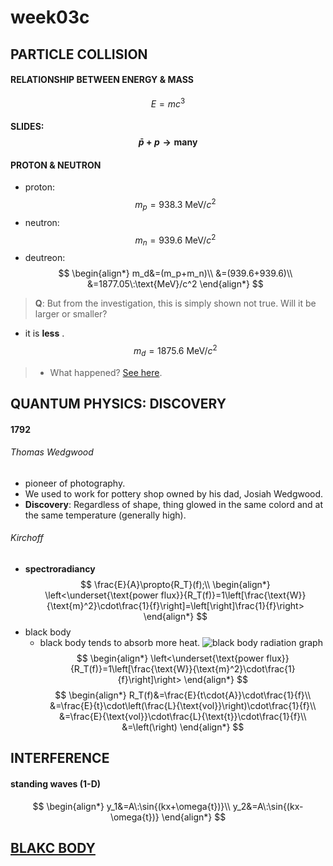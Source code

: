 # **week03c**

## PARTICLE COLLISION

#### RELATIONSHIP BETWEEN ENERGY & MASS
$$
    E=mc^3
$$

#### SLIDES:  $$\bar{p}+p\to{\text{many}}$$  

#### PROTON & NEUTRON
- proton: 
$$
m_p=938.3\:\text{MeV}/c^2
$$
- neutron: 
$$
m_n=939.6\:\text{MeV}/c^2
$$
- deutreon:
$$
\begin{align*}
m_d&=(m_p+m_n)\\
&=(939.6+939.6)\\
&=1877.05\:\text{MeV}/c^2
\end{align*}
$$

> **Q**: But from the investigation, this is simply shown not true. Will it be larger or smaller? 
- it is **less** . 
$$
    m_d=1875.6\:\text{MeV}/c^2
$$

> - What happened? [See here](http://hyperphysics.phy-astr.gsu.edu/hbase/particles/deuteron.html).

## QUANTUM PHYSICS: DISCOVERY
#### 1792
###### Thomas Wedgwood
 - pioneer of photography.
 - We used to work for pottery shop owned by his dad, Josiah Wedgwood.
 - **Discovery**: Regardless of shape, thing glowed in the same colord and at the same temperature (generally high).

###### Kirchoff
- **spectroradiancy**
$$
    \frac{E}{A}\propto{R_T}(f);\\
    \begin{align*}
    \left<\underset{\text{power flux}}{R_T(f)}=1\left[\frac{\text{W}}{\text{m}^2}\cdot\frac{1}{f}\right]=\left[\right]\frac{1}{f}\right>
    \end{align*}
$$
- black body
    - black body tends to absorb more heat.
    ![black body radiation graph](https://upload.wikimedia.org/wikipedia/commons/thumb/a/a1/Blackbody-lg.png/640px-Blackbody-lg.png)
$$
    \begin{align*}
    \left<\underset{\text{power flux}}{R_T(f)}=1\left[\frac{\text{W}}{\text{m}^2}\cdot\frac{1}{f}\right]\right>
    \end{align*}
$$
$$
    \begin{align*}
    R_T(f)&=\frac{E}{t\cdot{A}}\cdot\frac{1}{f}\\
    &=\frac{E}{t}\cdot\left(\frac{L}{\text{vol}}\right)\cdot\frac{1}{f}\\
    &=\frac{E}{\text{vol}}\cdot\frac{L}{\text{t}}\cdot\frac{1}{f}\\
    &=\left(\right)
    \end{align*}
$$


## INTERFERENCE
#### standing waves (1-D)

$$
    \begin{align*}
    y_1&=A\:\sin{(kx+\omega{t})}\\
    y_2&=A\:\sin{(kx-\omega{t})}
    \end{align*}
$$


## [BLAKC BODY](https://en.m.wikipedia.org/wiki/Black_body)
